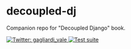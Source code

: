 # decoupled-dj
Companion repo for "Decoupled Django" book.

<p>
  <a href="https://twitter.com/gagliardi_vale" target="_blank">
    <img alt="Twitter: gagliardi_vale" src="https://img.shields.io/twitter/follow/gagliardi_vale?style=social" />
  </a>
  <a href="https://github.com/valentinogagliardi/decoupled-dj/actions" target="_blank">
    <img alt="Test suite" src="https://github.com/valentinogagliardi/decoupled-dj/workflows/Test%20suite/badge.svg" />
  </a>
</p>